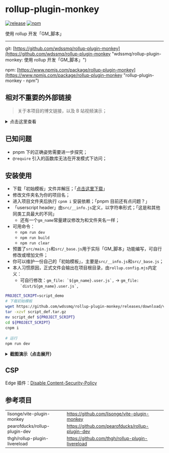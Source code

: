 # rollup-plugin-monkey
[![release](https://img.shields.io/github/v/release/wdssmq/rollup-plugin-monkey?display_name=tag)](https://github.com/wdssmq/rollup-plugin-monkey/releases)
[![npm](https://img.shields.io/npm/v/rollup-plugin-monkey)](https://www.npmjs.com/package/rollup-plugin-monkey)

使用 rollup 开发「GM_脚本」

----

git: [https://github.com/wdssmq/rollup-plugin-monkey](https://github.com/wdssmq/rollup-plugin-monkey "wdssmq/rollup-plugin-monkey: 使用 rollup 开发「GM\_脚本」")

npm: [https://www.npmjs.com/package/rollup-plugin-monkey](https://www.npmjs.com/package/rollup-plugin-monkey "rollup-plugin-monkey - npm")

## 相对不重要的外部链接

> 关于本项目的博文链接，以及 B 站视频演示；

<details>
<summary>点击这里查看</summary>

>「言说」写了份有点「大」的代码\_杂七杂八\_沉冰浮水：
>
> [https://www.wdssmq.com/post/20190704011.html](https://www.wdssmq.com/post/20190704011.html "「言说」写了份有点「大」的代码\_杂七杂八\_沉冰浮水")

>「折腾」使用 rollup.js 模块化编写 GM 脚本\_电脑网络\_沉冰浮水：
>
> [https://www.wdssmq.com/post/20120627834.html](https://www.wdssmq.com/post/20120627834.html "「折腾」使用 rollup.js 模块化编写 GM 脚本\_电脑网络\_沉冰浮水")

>「小代码」rollup.js 开发「GM\_脚本」演示\_哔哩哔哩\_bilibili：
>
> [https://www.bilibili.com/video/BV1qe4y1d7ZM](https://www.bilibili.com/video/BV1qe4y1d7ZM "「小代码」rollup.js 开发「GM\_脚本」演示\_哔哩哔哩\_bilibili")

</details>

## 已知问题

- pnpm 下的正确姿势需要进一步探究；
- `@require` 引入的函数库无法在开发模式下访问；

## 安装使用

- 下载「初始模板」文件并解压；「[点击这里下载]」
- 修改文件夹名为你的项目名；
- 进入项目文件夹后执行 `cpnm i` 安装依赖；「pnpm 目前还有点问题？」
- 「userscript header」由`src/__info.js`定义，以字符串形式；「这是和其他同类工具最大的不同」
  - 还有一个`gm_name`常量建议修改为和文件夹名一样；
- 可用命令：
  - `npm run dev`
  - `npm run build`
  - `npm run clear`
- 预置了`src/main.js`和`src/_base.js`用于实际「GM_脚本」功能编写，可自行修改或增加文件；
- 你可以维护一份自己的「初始模板」，主要是`src/__info.js`和`src/_base.js`；
- 本人习惯原因，正式文件会输出在项目根目录，由`rollup.config.mjs`内定义：
  - 可自行修改：``gm_file: `${gm_name}.user.js`,`` → ``gm_file: `dist/${gm_name}.user.js`,``

[点击这里下载]: https://github.com/wdssmq/rollup-plugin-monkey/releases/download/v1.0.2/script_def.tar.gz

```bash
PROJECT_SCRIPT=script_demo
# 下载初始模板
wget https://github.com/wdssmq/rollup-plugin-monkey/releases/download/v1.0.2/script_def.tar.gz
tar -xzvf script_def.tar.gz
mv script_def ${PROJECT_SCRIPT}
cd ${PROJECT_SCRIPT}
cnpm i

# 运行
npm run dev

```

<details>
<summary><strong>截图演示（点击展开）</strong></summary>

![doc-001.png](./doc/doc-001.png)

</details>

## CSP

Edge 插件：[Disable Content-Security-Policy](https://microsoftedge.microsoft.com/addons/detail/disable-contentsecurity/ecmfamimnofkleckfamjbphegacljmbp)

## 参考项目

|                               |                                                  |
| ----------------------------- | ------------------------------------------------ |
| lisonge/vite-plugin-monkey    | https://github.com/lisonge/vite-plugin-monkey    |
| pearofducks/rollup-plugin-dev | https://github.com/pearofducks/rollup-plugin-dev |
| thgh/rollup-plugin-livereload | https://github.com/thgh/rollup-plugin-livereload |
